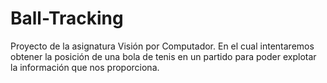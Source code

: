 # Ball-Tracking
Proyecto de la asignatura Visión por Computador. En el cual intentaremos obtener la posición de una bola de tenis en un partido para poder explotar la información que nos proporciona.
